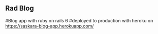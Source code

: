 ## Rad Blog

#Blog app with ruby on rails 6 
#deployed to production with heroku on https://saskara-blog-app.herokuapp.com/
